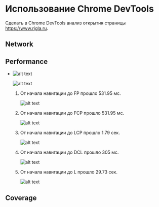 # Использование Chrome DevTools

Сделать в Chrome DevTools анализ открытия страницы https://www.rigla.ru.

## Network


## Performance

* ![alt text](https://github.com/aly0na27/shri_tooling/blob/master/screenshots/performance_1.png?raw=true)

  ![alt text](https://github.com/aly0na27/shri_tooling/blob/master/screenshots/performance_2.png?raw=true)

  1. От начала навигации до FP прошло 531.95 мс.

     ![alt text](https://github.com/aly0na27/shri_tooling/blob/master/screenshots/fp.png?raw=true)

  2. От начала навигации до FCP прошло 531.95 мс.

     ![alt text](https://github.com/aly0na27/shri_tooling/blob/master/screenshots/fcp.png?raw=true)

  3. От начала навигации до LCP прошло 1.79 сек.

     ![alt text](https://github.com/aly0na27/shri_tooling/blob/master/screenshots/lcp.png?raw=true)

  4. От начала навигации до DCL прошло 305 мс.

     ![alt text](https://github.com/aly0na27/shri_tooling/blob/master/screenshots/dcl.png?raw=true)

  5. От начала навигации до L прошло 29.73 сек.

     ![alt text](https://github.com/aly0na27/shri_tooling/blob/master/screenshots/l.png?raw=true)


## Coverage

